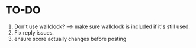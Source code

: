 # TO-DO
1. Don't use wallclock? --> make sure wallclock is included if it's still used.
2. Fix reply issues.
3. ensure score actually changes before posting